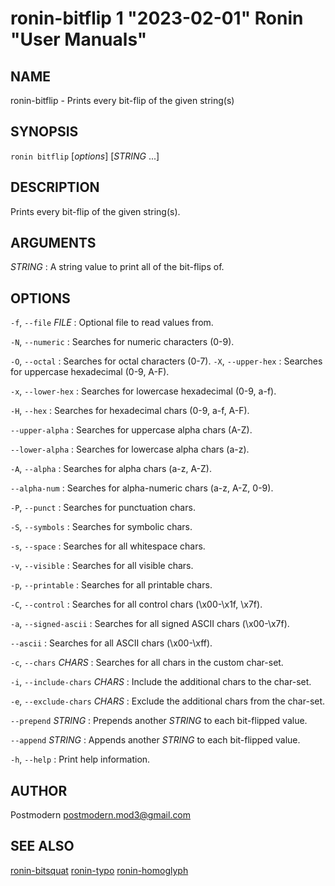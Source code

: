 # ronin-bitflip 1 "2023-02-01" Ronin "User Manuals"

## NAME

ronin-bitflip - Prints every bit-flip of the given string(s)

## SYNOPSIS

`ronin bitflip` [*options*] [*STRING* ...]

## DESCRIPTION

Prints every bit-flip of the given string(s).

## ARGUMENTS

*STRING*
: A string value to print all of the bit-flips of.

## OPTIONS

`-f`, `--file` *FILE*
: Optional file to read values from.

`-N`, `--numeric`
: Searches for numeric characters (0-9).

`-O`, `--octal`
: Searches for octal characters (0-7).
`-X`, `--upper-hex`
: Searches for uppercase hexadecimal (0-9, A-F).

`-x`, `--lower-hex`
: Searches for lowercase hexadecimal (0-9, a-f).

`-H`, `--hex`
: Searches for hexadecimal chars (0-9, a-f, A-F).

`--upper-alpha`
: Searches for uppercase alpha chars (A-Z).

`--lower-alpha`
: Searches for lowercase alpha chars (a-z).

`-A`, `--alpha`
: Searches for alpha chars (a-z, A-Z).

`--alpha-num`
: Searches for alpha-numeric chars (a-z, A-Z, 0-9).

`-P`, `--punct`
: Searches for punctuation chars.

`-S`, `--symbols`
: Searches for symbolic chars.

`-s`, `--space`
: Searches for all whitespace chars.

`-v`, `--visible`
: Searches for all visible chars.

`-p`, `--printable`
: Searches for all printable chars.

`-C`, `--control`
: Searches for all control chars (\x00-\x1f, \x7f).

`-a`, `--signed-ascii`
: Searches for all signed ASCII chars (\x00-\x7f).

`--ascii`
: Searches for all ASCII chars (\x00-\xff).

`-c`, `--chars` *CHARS*
: Searches for all chars in the custom char-set.

`-i`, `--include-chars` *CHARS*
: Include the additional chars to the char-set.

`-e`, `--exclude-chars` *CHARS*
: Exclude the additional chars from the char-set.

`--prepend` *STRING*
: Prepends another *STRING* to each bit-flipped value.

`--append` *STRING*
: Appends another *STRING* to each bit-flipped value.

`-h`, `--help`
: Print help information.

## AUTHOR

Postmodern <postmodern.mod3@gmail.com>

## SEE ALSO

[ronin-bitsquat](ronin-bitsquat.1.md) [ronin-typo](ronin-typo.1.md) [ronin-homoglyph](ronin-homoglyph.1.md)